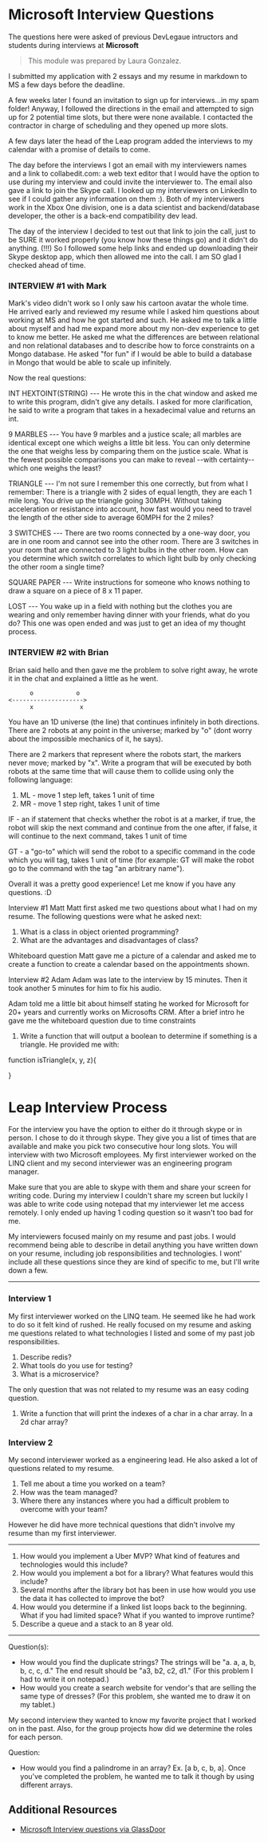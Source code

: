# Microsoft Interview Questions

The questions here were asked of previous DevLegaue intructors and students during interviews at **Microsoft**

> This module was prepared by Laura Gonzalez.

I submitted my application with 2 essays and my resume in markdown to MS a few days before the deadline.

A few weeks later I found an invitation to sign up for interviews...in my spam folder!
Anyway, I followed the directions in the email and attempted to sign up for 2 potential time slots, but there were none available. I contacted the contractor in charge of scheduling and they opened up more slots.

A few days later the head of the Leap program added the interviews to my calendar with a promise of details to come.

The day before the interviews I got an email with my interviewers names and a link to collabedit.com: a web text editor that I would have the option to use during my interview and could invite the interviewer to. The email also gave a link to join the Skype call. I looked up my interviewers on LinkedIn to see if I could gather any information on them :). Both of my interviewers work in the Xbox One division, one is a data scientist and backend/database developer, the other is a back-end compatibility dev lead.

The day of the interview I decided to test out that link to join the call, just to be SURE it worked properly (you know how these things go) and it didn't do anything. (!!!) So I followed some help links and ended up downloading their Skype desktop app, which then allowed me into the call. I am SO glad I checked ahead of time.

### INTERVIEW #1 with Mark

Mark's video didn't work so I only saw his cartoon avatar the whole time. He arrived early and reviewed my resume while I asked him questions about working at MS and how he got started and such. He asked me to talk a little about myself and had me expand more about my non-dev experience to get to know me better. He asked me what the differences are between relational and non relational databases and to describe how to force constraints on a Mongo database. He asked "for fun" if I would be able to build a database in Mongo that would be able to scale up infinitely.

Now the real questions:

INT HEXTOINT(STRING) --- He wrote this in the chat window and asked me to write this program, didn't give any details. I asked for more clarification, he said to write a program that takes in a hexadecimal value and returns an int.

9 MARBLES --- You have 9 marbles and a justice scale; all marbles are identical except one which weighs a little bit less. You can only determine the one that weighs less by comparing them on the justice scale. What is the fewest possible comparisons you can make to reveal --with certainty-- which one weighs the least?

TRIANGLE --- I'm not sure I remember this one correctly, but from what I remember: There is a triangle with 2 sides of equal length, they are each 1 mile long. You drive up the triangle going 30MPH. Without taking acceleration or resistance into account, how fast would you need to travel the length of the other side to average 60MPH for the 2 miles?

3 SWITCHES --- There are two rooms connected by a one-way door, you are in one room and cannot see into the other room. There are 3 switches in your room that are connected to 3 light bulbs in the other room. How can you determine which switch correlates to which light bulb by only checking the other room a single time?

SQUARE PAPER --- Write instructions for someone who knows nothing to draw a square on a piece of 8 x 11 paper.

LOST --- You wake up in a field with nothing but the clothes you are wearing and only remember having dinner with your friends, what do you do? This one was open ended and was just to get an idea of my thought process.

### INTERVIEW #2 with Brian

Brian said hello and then gave me the problem to solve right away, he wrote it in the chat and explained a little as he went.

          o            o
    <-------------------->
          x             x

You have an 1D universe (the line) that continues infinitely in both directions.
There are 2 robots at any point in the universe; marked by "o" (dont worry about the impossible mechanics of it, he says).

There are 2 markers that represent where the robots start, the markers never move; marked by "x".
Write a program that will be executed by both robots at the same time that will cause them to collide using only the following language:

1. ML - move 1 step left, takes 1 unit of time
1. MR - move 1 step right, takes 1 unit of time

IF - an if statement that checks whether the robot is at a marker, if true, the robot will skip the next command and continue from the one after, if false, it will continue to the next command, takes 1 unit of time

GT - a "go-to" which will send the robot to a specific command in the code which you will tag, takes 1 unit of time (for example: GT <an arbitrary name> will make the robot go to the command with the tag "an arbitrary name").

Overall it was a pretty good experience!
Let me know if you have any questions. :D

Interview #1 Matt
Matt first asked me two questions about what I had on my resume. The following questions were what he asked next:

1. What is a class in object oriented programming?
2. What are the advantages and disadvantages of class?

Whiteboard question
Matt gave me a picture of a calendar and asked me to create a function to create a calendar based on the appointments shown.

Interview #2 Adam
Adam was late to the interview by 15 minutes. Then it took another 5 minutes for him to fix his audio.

Adam told me a little bit about himself stating he worked for Microsoft for 20+ years and currently works on Microsofts CRM. After a brief intro he gave me the whiteboard question due to time constraints

1. Write a function that will output a boolean to determine if something is a triangle. He provided me with:

function isTriangle(x, y, z){

}

# Leap Interview Process

For the interview you have the option to either do it through skype or in
person. I chose to do it through skype. They give you a list of times that are
available and make you pick two consecutive hour long slots. You will interview
with two Microsoft employees. My first interviewer worked on the LINQ client and
my second interviewer was an engineering program manager.

Make sure that you are able to skype with them and share your screen for writing
code. During my interview I couldn't share my screen but luckily I was able to
write code using notepad that my interviewer let me access remotely. I only
ended up having 1 coding question so it wasn't too bad for me.

My interviewers focused mainly on my resume and past jobs. I would recommend
being able to describe in detail anything you have written down on your resume,
including job responsibilities and technologies. I wont' include all these
questions since they are kind of specific to me, but I'll write down a few.

----------------

### Interview 1

My first interviewer worked on the LINQ team. He seemed like he had work to
do so it felt kind of rushed. He really focused on my resume and asking me questions
related to what technologies I listed and some of my past job responsibilities.

1. Describe redis?
2. What tools do you use for testing?
3. What is a microservice?

The only question that was not related to my resume was an easy coding question.

1. Write a function that will print the indexes of a char in a char array. In a 2d char array?

### Interview 2

My second interviewer worked as a engineering lead. He also asked a lot of
questions related to my resume.

1. Tell me about a time you worked on a team?
2. How was the team managed?
3. Where there any instances where you had a difficult problem to overcome with
your team?

However he did have more technical questions that didn't involve my resume than my first interviewer.

----------

1. How would you implement a Uber MVP? What kind of features and technologies
   would this include?
2. How would you implement a bot for a library? What features would this
   include?
3. Several months after the library bot has been in use how would you use the
   data it has collected to improve the bot?
4. How would you determine if a linked list loops back to the beginning. What if
   you had limited space? What if you wanted to improve runtime?
5. Describe a queue and a stack to an 8 year old.

---------

Question(s):
- How would you find the duplicate strings? The strings will be "a. a, a, b, b, c, c, d." The end result should be "a3, b2, c2, d1." (For this problem I had to write it on notepad.)
- How would you create a search website for  vendor's that are selling the same type of dresses? (For this problem, she wanted me to draw it on my tablet.)

My second interview they wanted to know my favorite project that I worked on in the past. Also, for the group projects how did we determine the roles for each person.

Question:
- How would you find a palindrome in an array? Ex. [a b, c, b, a]. Once you've completed the problem, he wanted me to talk it though by using different arrays.

## Additional Resources
- [Microsoft Interview questions via GlassDoor](https://www.glassdoor.com/Interview/Microsoft-Interview-Questions-E1651.htm)
